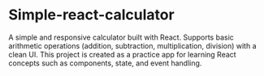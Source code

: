 # Simple-react-calculator
A simple and responsive calculator built with React. Supports basic arithmetic operations (addition, subtraction, multiplication, division) with a clean UI. This project is created as a practice app for learning React concepts such as components, state, and event handling.
